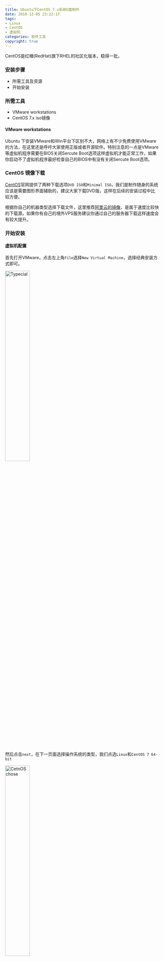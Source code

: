 ```yaml
---
title: Ubuntu下CentOS 7.x系统U盘制作
date: 2018-12-05 23:22:17
tags:
- Linux
- CentOS
- 虚拟机
categories: 软件工具
copyright: true
---
```

CentOS是红帽(RedHat)旗下RHEL的社区化版本，稳得一批。
### 安装步骤
* 所需工具及资源
* 开始安装
### 所需工具
* VMware workstations
* CentOS 7.x iso镜像

#### VMware workstations

Ubuntu 下安装VMware和Win平台下区别不大，网络上有不少免费使用VMware的方法，在这里还是呼吁大家使用正版或者开源软件。特别注意的一点是VMware等虚拟机程序需要在BIOS关闭Sercute Boot选项这样虚拟机才能正常工作，如果你启动不了虚拟机程序最好检查自己的BIOS中有没有关闭Sercute Boot选项。
### CentOS 镜像下载

[CentOS](https://www.centos.org/download/)官网提供了两种下载选项`DVD ISO`和`Minimal ISO`，我们是制作随身的系统应该是需要图形界面辅助的，建议大家下载DVD版，这样在后续的安装过程中比较方便。

根据你自己的机器类型选择下载文件，这里推荐[阿里云的镜像](http://mirrors.aliyun.com/centos/7.6.1810/isos/x86_64/CentOS-7-x86_64-DVD-1810.iso)，是属于速度比较快的下载源。如果你有自己的境外VPS服务建议你通过自己的服务器下载这样速度会有较大提升。

### 开始安装

#### 虚拟机配置

首先打开VMware，点击左上角`File`选择`New Virtual Machine`，选择经典安装方式即可。

<img src="https://s2.ax1x.com/2019/02/19/kcbmNR.png" alt="Typecial" width="40%" >

然后点击`next`，在下一页面选择操作系统的类型，我们点选`Linux`和`CentOS 7 64-bit`

<img src="https://s2.ax1x.com/2019/02/19/kcbn41.png" alt="CetnOS chose" width="40%" >

继续`next`，我们选择稍后安装操作系统

<img src="https://s2.ax1x.com/2019/02/19/kcbM36.png" alt="later" width="40%" >

然后一路next，这样虚拟机的配置就完成了。在刚创建的虚拟机页面上打开编辑虚拟机设置。打开以后首先配置内存和处理器，根据你个人机器的实际内存选择即可。

然后打开USB设置，将USB选项中把所有选项都打钩，选择USB3.0，点击`Save`保存退出。

<img src="https://s2.ax1x.com/2019/02/19/kcbEB4.png" alt="later" width="40%" >

在点击`DVD/CD(IDE)`选择下载的CentOS的iso镜像地址，点击`Save`保存退出。

<img src="https://s2.ax1x.com/2019/02/19/kcbeE9.png" alt="later" width="40%" >

#### 安装CentOS
好了，配置完成之后我们就可以正式进入安装环节了！打开虚拟机
键盘切换到`Install CentOS 7`但是不要回车选择，点一下`Tab`键，键盘输入` inst.gpt`然后回车进入安装界面。

##### CentOS基本配置

首先选择语言，建议大家选择英文系统，Linux环境下的依赖关系一直是个让人头疼的问题，引入中文可能会搞出一些莫名奇妙的报错信息。而且如果你有过使用Linux的经验，这点英文的难度应该也不算太大。

进入下图界面以后西安设置好你的时区`Date and Time`和语言包`language`，语言包建议增加中文包支持。

然后点击，选择`Serve with GUI`带图形界面的服务器，右侧的选项里勾选兼容性程序库和基本开发环境

##### 分区
选择好这些配置以后，开始调整分区设置打开 ，选择你要安装CentOS的U盘，如果没有特殊学习要求直接选择自动分区，接受退出安装即可。
如果希望自己分配空间，选择自主分配空间，点击`Done`会自动进入分区页，点击`+`即可新建分区。

<img src="https://s2.ax1x.com/2019/02/19/kcbVHJ.png" alt="parition" width="40%" >

按照自己的意愿选择好分区方式。点击`Done`完成分区设置，点击右下角AC开始安装。

<img src="https://s2.ax1x.com/2019/02/19/kcbK9x.png" alt="accept" width="40%" >

##### 密码
密码有两个分别是root密码和用户密码，如果密码小于5位要连续点两次`Done`才能生效。

下面就是静静的等待了，这是一段比较漫长的时间，你可以离开电脑去健个身洗洗澡回来应该就差不多了。

#### 重启
选择接受协议后就可以开始使用你的CentOS 7了。
参考:[鸟哥的Linux教程](http://linux.vbird.org/)